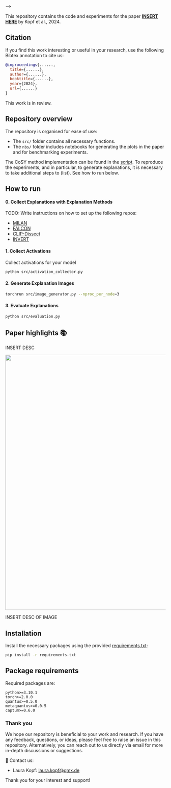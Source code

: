 <!--<br/><br/>
<p align="center">
  <img width="450" src="https://github.com/annahedstroem/sanity-checks-revisited/blob/394f166226e4ac415c6534e0e0441d8b3c9258f2/emprt_smprt_logo.png">
<!--<h3 align="center"><b>CoSy: Evaluating Textual Explanations of Neurons with Concept Synthesis</b></h3>
<p align="center">
  PyTorch-->

  </p>-->

This repository contains the code and experiments for the paper **[INSERT HERE](https://openreview.net/forum?id=vVpefYmnsG)** by Kopf et al., 2024. 

<!--[![Getting started!](https://colab.research.google.com/assets/colab-badge.svg)](anonymous)-->
<!--![Python version](https://img.shields.io/badge/python-3.7%20%7C%203.8%20%7C%203.9%20%7C%203.10%20%7C%203.11-blue.svg)-->
<!--[![Code style: black](https://img.shields.io/badge/code%20style-black-000000.svg)](https://github.com/psf/black)-->
<!--[![PyPI version](https://badge.fury.io/py/metaquantus.svg)](https://badge.fury.io/py/metaquantus)-->
<!--[![Python package](https://github.com/annahedstroem/MetaQuantus/actions/workflows/python-publish.yml/badge.svg)](https://github.com/annahedstroem/MetaQuantus/actions/workflows/python-publish.yml/badge.svg)-->
<!--[![Launch Tutorials](https://mybinder.org/badge_logo.svg)](anonymous)-->

## Citation

If you find this work interesting or useful in your research, use the following Bibtex annotation to cite us:

```bibtex
@inproceedings{......,
  title={......},
  author={......},
  booktitle={......},
  year={2024},
  url={......}
}
```
This work is in review.

## Repository overview

The repository is organised for ease of use:
- The `src/` folder contains all necessary functions.
- The `nbs/` folder includes notebooks for generating the plots in the paper and for benchmarking experiments.

The CoSY method implementation can be found in the [script](https://github.com/lkopf/cosy/blob/main/src/evaluation.py). 
To reproduce the experiments, and in particular, to generate explanations, it is necessary to take additional steps to (list). See how to run below.

## How to run

#### 0. Collect Explanations with Explanation Methods

TODO: Write instructions on how to set up the following repos:

- [MILAN](https://github.com/evandez/neuron-descriptions)
- [FALCON](https://github.com/NehaKalibhat/falcon-explain)
- [CLIP-Dissect](https://github.com/Trustworthy-ML-Lab/CLIP-dissect)
- [INVERT](https://github.com/lapalap/invert)

#### 1. Collect Activations

Collect activations for your model

```bash
python src/activation_collector.py
```

#### 2. Generate Explanation Images

```bash
torchrun src/image_generator.py --nproc_per_node=3
```

#### 3. Evaluate Explanations

```bash
python src/evaluation.py
```


## Paper highlights 📚

INSERT DESC
</p>
<p align="center">
  <img width="800" src="INSERT_IMAGE"> 
</p>

INSERT DESC OF IMAGE

## Installation

Install the necessary packages using the provided [requirements.txt](https://github.com/lkopf/cosy/blob/main/requirements.txt):

```bash
pip install -r requirements.txt
```

## Package requirements 

Required packages are:

```setup
python>=3.10.1
torch>=2.0.0
quantus>=0.5.0
metaquantus>=0.0.5
captum>=0.6.0
```

### Thank you

We hope our repository is beneficial to your work and research. If you have any feedback, questions, or ideas, please feel free to raise an issue in this repository. Alternatively, you can reach out to us directly via email for more in-depth discussions or suggestions. 

📧 Contact us:
- Laura Kopf: [laura.kopf@gmx.de](mailto:laura.kopf@gmx.de)

Thank you for your interest and support!


